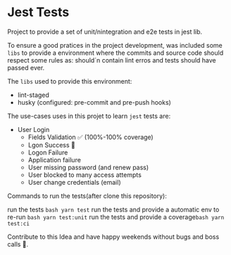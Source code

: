 # Jest Tests

Project to provide a set of unit/nintegration and e2e tests in jest lib.

To ensure a good pratices in the project development, was included some `libs` to provide a environment where the commits and source code should respect some rules as:
 should´n contain lint erros and tests should have passed ever.

The `libs` used to provide this environment:

- lint-staged
- husky (configured: pre-commit and pre-push hooks)

The use-cases uses in this projet to learn `jest` tests are:
- User Login
  - Fields Validation ✅ (100%-100% coverage)
  - Lgon Success 🚸
  - Logon Failure
  - Application failure
  - User missing password (and renew pass)
  - User blocked to many access attempts
  - User change credentials (email)
  
  
Commands to run the tests(after clone this repository):

  run the tests ``bash yarn test``
  run the tests and provide a automatic env to re-run ``bash yarn test:unit``
  run the tests and provide a coverage``bash yarn test:ci``
  
Contribute to this Idea and have happy weekends without bugs and boss calls 🤗.
